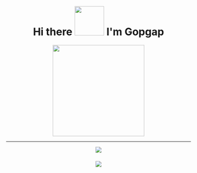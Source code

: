 <h1 align="center">Hi there 
<img src="https://media.giphy.com/media/hvRJCLFzcasrR4ia7z/giphy.gif" width="80px"/>
I'm Gopgap</h1>
<!-- <h3 align="center">"A passionate to build Amazing User Interface"</h3> -->

<div id="header" align="center">
  <img src="https://media4.giphy.com/media/WFZvB7VIXBgiz3oDXE/giphy.gif?cid=ecf05e47uip2ltzs3t7cewsr2ehhx1ghmjdmspfx2jwhm16z&ep=v1_stickers_search&rid=giphy.gif" width="250"/>
</div>



___




<div align="center" >
  <img src="https://skillicons.dev/icons?i=js,ts,go"  />
<!--   <img width="1000" />
  <img src="https://skillicons.dev/icons?i=react,next,express,nest,nodejs" /> 
  <img width="1000" />
  <img src="https://skillicons.dev/icons?i=postgres,mongo,redis,firebase,sequelize,prisma" /> 
  <img width="1000" />
  <img src="https://skillicons.dev/icons?i=aws,gcp,docker,androidstudio" /> 
  <img width="1000" />
  <img src="https://skillicons.dev/icons?i=yarn,bun,npm,pnpm" />  -->
</div>


###

<div align="center">

![](https://github-readme-stats.vercel.app/api/top-langs/?username=Noppawat3939&theme=transparent&hide_border=true&include_all_commits=false&count_private=true&layout=compact)

</div>


